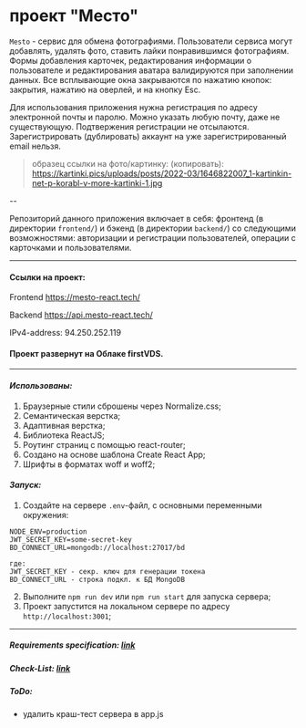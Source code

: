 # проект "Место"
`Mesto` - сервис для обмена фотографиями. Пользователи сервиса могут добавлять, удалять фото, ставить лайки понравившимся фотографиям. Формы добавления карточек, редактирования информации о пользователе и редактирования аватара валидируются при заполнении данных. Все всплывающие окна закрываются по нажатию кнопок: закрытия, нажатию на оверлей, и на кнопку Esc. 

Для использования приложения нужна регистрация по адресу электронной почты и паролю. Можно указать любую почту, даже не существующую. Подтвержения регистрации не отсылаются. Зарегистрировать (дублировать) аккаунт на уже зарегистрированный email нельзя.

>образец ссылки на фото/картинку: 
(копировать): https://kartinki.pics/uploads/posts/2022-03/1646822007_1-kartinkin-net-p-korabl-v-more-kartinki-1.jpg

--

Репозиторий данного приложения включает в себя: 
фронтенд (в директории `frontend/`) 
и бэкенд (в директории `backend/`) со следующими возможностями: авторизации и регистрации пользователей, операции с карточками и пользователями. 

---
#### Ссылки на проект:

Frontend https://mesto-react.tech/

Backend https://api.mesto-react.tech/

IPv4-address: 94.250.252.119

#### Проект развернут на Облаке firstVDS.

---

#### *Использованы:*
1. Браузерные стили сброшены через Normalize.css;
2. Семантическая верстка;
3. Адаптивная верстка;
4. Библиотека ReactJS;
5. Роутинг страниц с помощью react-router;
6. Создано на основе шаблона Create React App;
7. Шрифты в форматах woff и woff2;

#### *Запуск:*

1. Создайте на сервере `.env`-файл, с основными переменными окружения:
```dotenv
NODE_ENV=production
JWT_SECRET_KEY=some-secret-key
BD_CONNECT_URL=mongodb://localhost:27017/bd

где:
JWT_SECRET_KEY - секр. ключ для генерации токена
BD_CONNECT_URL - строка подкл. к БД MongoDB
```

2. Выполните `npm run dev` или `npm run start` для запуска сервера;
3. Проект запустится на локальном сервере по адресу `http://localhost:3001`;

---


##### *Requirements specification:* [link](https://concrete-web-bad.notion.site/15-4a17355b76b54be8b71eabe0ec7645cc)
##### *Check-List:* [link](https://code.s3.yandex.net/web-developer/checklists-pdf/new-program/checklist_15.pdf)

##### *ToDo:*
- удалить краш-тест сервера в app.js